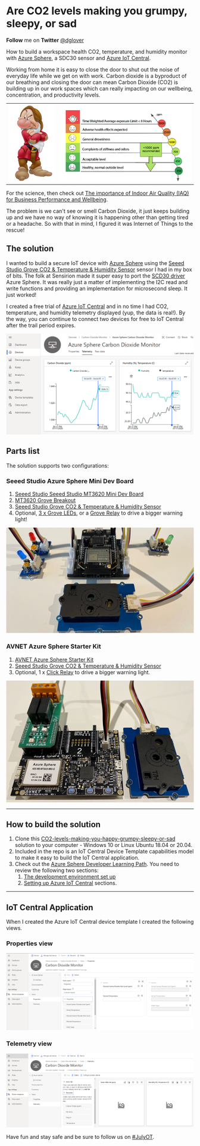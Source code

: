 # Are CO2 levels making you grumpy, sleepy, or sad

**Follow** me on **Twitter** [@dglover](https://twitter.com/dglover)

How to build a workspace health CO2, temperature, and humidity monitor with [Azure Sphere](https://azure.microsoft.com/en-gb/services/azure-sphere/), a SDC30 sensor and [Azure IoT Central](https://azure.microsoft.com/en-gb/services/iot-central/).

Working from home it is easy to close the door to shut out the noise of everyday life while we get on with work. Carbon dioxide is a byproduct of our breathing and closing the door can mean Carbon Dioxide (CO2) is building up in our work spaces which can really impacting on our wellbeing, concentration, and productivity levels.

| | |
|---|---|
|![](resources/grumpy.png)| ![](resources/co2-ppm-chart.jpg) |

For the science, then check out [The importance of Indoor Air Quality (IAQ) for Business Performance and Wellbeing](https://iotfactory.eu/the-importance-of-indoor-air-quality-iaq-for-business-performance-and-wellbeing/).

The problem is we can't see or smell Carbon Dioxide, it just keeps building up and we have no way of knowing it is happening other than getting tired or a headache. So with that in mind, I figured it was Internet of Things to the rescue!

## The solution

I wanted to build a secure IoT device with [Azure Sphere](https://azure.microsoft.com/en-gb/services/azure-sphere/) using the [Seeed Studio Grove CO2 & Temperature & Humidity Sensor](https://www.seeedstudio.com/Grove-CO2-Temperature-Humidity-Sensor-SCD30-p-2911.html) sensor I had in my box of bits. The folk at Sensirion made it super easy to port the [SCD30 driver](https://github.com/Sensirion/embedded-scd) Azure Sphere. It was really just a matter of implementing the I2C read and write functions and providing an implementation for microsecond sleep. It just worked!

I created a free trial of [Azure IoT Central](https://azure.microsoft.com/en-gb/services/iot-central/) and in no time I had CO2, temperature, and humidity telemetry displayed (yup, the data is real!). By the way, you can continue to connect two devices for free to IoT Central after the trail period expires.

![](resources/iot-central-dash.png)

## Parts list

The solution supports two configurations:

### Seeed Studio Azure Sphere Mini Dev Board

1. [Seeed Studio Seeed Studio MT3620 Mini Dev Board](https://www.seeedstudio.com/mt3620-for-azure-sphere)
2. [MT3620 Grove Breakout](https://www.seeedstudio.com/MT3620-Grove-Breakout-p-4043.html)
3. [Seeed Studio Grove CO2 & Temperature & Humidity Sensor](https://www.seeedstudio.com/Grove-CO2-Temperature-Humidity-Sensor-SCD30-p-2911.html)
4. Optional, [3 x Grove LEDs](![](resources/seeed_studio-azure-sphere_mini.jpg)), or a [Grove Relay](https://www.seeedstudio.com/Grove-Relay.html) to drive a bigger warning light!

![](resources/seeed_studio-azure-sphere_mini.jpg)

### AVNET Azure Sphere Starter Kit

1. [AVNET Azure Sphere Starter Kit](https://www.avnet.com/shop/us/products/avnet-engineering-services/aes-ms-mt3620-sk-g-3074457345636825680/)
2. [Seeed Studio Grove CO2 & Temperature & Humidity Sensor](https://www.seeedstudio.com/Grove-CO2-Temperature-Humidity-Sensor-SCD30-p-2911.html)
3. Optional, 1 x [Click Relay](https://www.mikroe.com/relay-click) to drive a bigger warning light.

![](resources/avnet_azure_sphere_starter_kit.jpg)

---

## How to build the solution

1. Clone this [CO2-levels-making-you-happy-grumpy-sleepy-or-sad](https://github.com/gloveboxes/CO2-levels-making-you-happy-grumpy-sleepy-or-sad) solution to your computer - Windows 10 or Linux Ubuntu 18.04 or 20.04.
2. Included in the repo is an IoT Central Device Template capabilities model to make it easy to build the IoT Central application.
3. Check out the [Azure Sphere Developer Learning Path](https://github.com/gloveboxes/Azure-Sphere-Learning-Path). You need to review the following two sections:
    1. [The development environment set up](https://github.com/gloveboxes/Azure-Sphere-Learning-Path/tree/master/zdocs_vs_code_iot_central/Lab_0_Introduction_and_Lab_Set_Up)
    2. [Setting up Azure IoT Central](https://github.com/gloveboxes/Azure-Sphere-Learning-Path/tree/master/zdocs_vs_code_iot_central/Lab_2_Send_Telemetry_to_Azure_IoT_Central) sections.

---

## IoT Central Application

When I created the Azure IoT Central device template I created the following views.

### Properties view

![](resources/iot-central-view-properties.png)

### Telemetry view

![](resources/iot-central-view-telemetry.png)

Have fun and stay safe and be sure to follow us on [#JulyOT](https://twitter.com/hashtag/JulyOT?src=hash&ref_src=twsrc%5Etfw).
